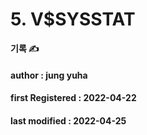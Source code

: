 # 5. V$SYSSTAT

**기록 ✍️**

#### author : jung yuha

#### **first Registered : 2022-04-22**

#### last modified : **2022-04-25**
